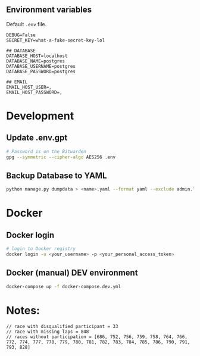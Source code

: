## Environment variables
Default `.env` file.
```
DEBUG=False
SECRET_KEY=what-a-fake-secret-key-lol

## DATABASE
DATABASE_HOST=localhost
DATABASE_NAME=postgres
DATABASE_USERNAME=postgres
DATABASE_PASSWORD=postgres

## EMAIL
EMAIL_HOST_USER=,
EMAIL_HOST_PASSWORD=,
```

# Development
## Update .env.gpt
```sh
# Password is on the Bitwarden
gpg --symmetric --cipher-algo AES256 .env
```

## Backup Database to YAML
```sh
python manage.py dumpdata > <name>.yaml --format yaml --exclude admin.logentry --exclude auth --exclude sessions --exclude contenttypes
```

# Docker
## Docker login
```sh
# login to Docker registry
docker login -u <your_username> -p <your_personal_access_token>
```

## Docker (manual) DEV environment
```sh
docker-compose up -f docker-compose.dev.yml
```

# Notes:
```
// race with disqualified participant = 33
// race with missing laps = 848
// races without participation = [686, 752, 756, 759, 758, 764, 766, 772, 774, 777, 778, 779, 780, 781, 782, 783, 784, 785, 786, 790, 791, 793, 828]
```